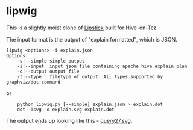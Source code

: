 # lipwig
This is a slightly moist clone of [Lipstick](https://github.com/Netflix/Lipstick) built for Hive-on-Tez.

The input format is the output of "explain formatted", which is JSON.
```
lipwig <options> -i explain.json
Options:
	-s|--simple	simple output
	-i|--input	input json file containing apache hive explain plan
	-o|--output	output file
	-t|--type	filetype of output. All types supported by graphviz/dot command
```

or

```
    python lipwig.py [--simple] explain.json > explain.dot
    dot -Tsvg -o explain.svg explain.dot
```
The output ends up looking like this - [query27.svg](http://people.apache.org/~gopalv/q27-plan.svg).
